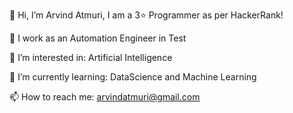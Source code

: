 👋 Hi, I’m Arvind Atmuri, I am a 3⭐ Programmer as per HackerRank!

🏢 I work as an Automation Engineer in Test

👀 I’m interested in: Artificial Intelligence

🌱 I’m currently learning: DataScience and Machine Learning

📫 How to reach me: arvindatmuri@gmail.com

<!---
arvindatmuri/arvindatmuri is a ✨ special ✨ repository because its `README.md` (this file) appears on your GitHub profile.
You can click the Preview link to take a look at your changes.
--->
